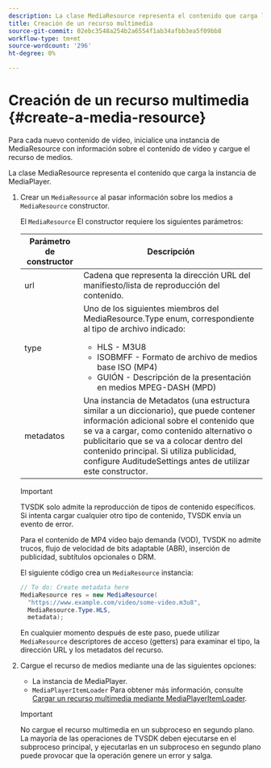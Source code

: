 ```yaml
---
description: La clase MediaResource representa el contenido que carga la instancia de MediaPlayer.
title: Creación de un recurso multimedia
source-git-commit: 02ebc3548a254b2a6554f1ab34afbb3ea5f09bb8
workflow-type: tm+mt
source-wordcount: '296'
ht-degree: 0%

---
```


# Creación de un recurso multimedia {#create-a-media-resource}

Para cada nuevo contenido de vídeo, inicialice una instancia de MediaResource con información sobre el contenido de vídeo y cargue el recurso de medios.

La clase MediaResource representa el contenido que carga la instancia de MediaPlayer.

1. Crear un `MediaResource` al pasar información sobre los medios a `MediaResource` constructor.

   El `MediaResource` El constructor requiere los siguientes parámetros:

   <table id="table_22886D6770FB45E99D35D0B90E6CC302">
      <thead>
      <tr>
      <th colname="col1" class="entry"> Parámetro de constructor </th>
      <th colname="col2" class="entry"> Descripción </th>
      </tr>
      </thead>
      <tbody>
      <tr>
      <td colname="col1"> <span class="codeph"> url </span> </td>
      <td colname="col2"> Cadena que representa la dirección URL del manifiesto/lista de reproducción del contenido. </td>
      </tr>
      <tr>
      <td colname="col1"> <span class="codeph"> type </span> </td>
      <td colname="col2"> Uno de los siguientes miembros del <span class="codeph"> MediaResource.Type </span> enum, correspondiente al tipo de archivo indicado:
      <ul id="ul_C286ED3C31364B858A1C9AF3356E9282">
      <li id="li_25B24EF76D8849DE8764539F25E435FA"> <span class="codeph"> HLS </span> - M3U8 </li>
      <li id="li_1344A41B434D49229E392F1AAF9ECA81"> <span class="codeph"> ISOBMFF </span> - Formato de archivo de medios base ISO (MP4) </li>
      <li id="li_92392073B7334916B06B16570C51AC91"> <span class="codeph"> GUIÓN </span> - Descripción de la presentación en medios MPEG-DASH (MPD) </li>
      </ul> </td>
      </tr>
      <tr>
      <td colname="col1"> <span class="codeph"> metadatos </span> </td>
      <td colname="col2"> Una instancia de <span class="codeph"> Metadatos </span> (una estructura similar a un diccionario), que puede contener información adicional sobre el contenido que se va a cargar, como contenido alternativo o publicitario que se va a colocar dentro del contenido principal. Si utiliza publicidad, configure <span class="codeph"> AuditudeSettings </span> antes de utilizar este constructor. </td>
      </tr>
      </tbody>
   </table>

   >[!IMPORTANT]
   >
   >TVSDK solo admite la reproducción de tipos de contenido específicos. Si intenta cargar cualquier otro tipo de contenido, TVSDK envía un evento de error.
   >
   >Para el contenido de MP4 vídeo bajo demanda (VOD), TVSDK no admite trucos, flujo de velocidad de bits adaptable (ABR), inserción de publicidad, subtítulos opcionales o DRM.

   El siguiente código crea un `MediaResource` instancia:

   ```java
   // To do: Create metadata here
   MediaResource res = new MediaResource(
     "https://www.example.com/video/some-video.m3u8",
     MediaResource.Type.HLS,
     metadata);
   ```

   En cualquier momento después de este paso, puede utilizar `MediaResource` descriptores de acceso (getters) para examinar el tipo, la dirección URL y los metadatos del recurso.

1. Cargue el recurso de medios mediante una de las siguientes opciones:

   * La instancia de MediaPlayer.
   * `MediaPlayerItemLoader` Para obtener más información, consulte [Cargar un recurso multimedia mediante MediaPlayerItemLoader](../../../tvsdk-2.7-for-android/content-playback-options/mediaplayer-initialize-for-video/t-psdk-android-2.7-media-resource-load-using-mediaplayeritemloader.md).

   >[!IMPORTANT]
   >
   >No cargue el recurso multimedia en un subproceso en segundo plano. La mayoría de las operaciones de TVSDK deben ejecutarse en el subproceso principal, y ejecutarlas en un subproceso en segundo plano puede provocar que la operación genere un error y salga.
